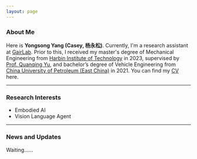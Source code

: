 ```yaml
---
layout: page
---
```


### About Me

Here is **Yongsong Yang (Casey, 杨永松)**. Currently, I'm a research assistant at [GairLab](https://metaslam.github.io/). Prior to this, I received my master's degree of Mechanical Engineering from [Harbin Institute of Technology](https://www.hit.edu.cn/) in 2023, supervised by [Prof. Quanqing Yu](https://homepage.hit.edu.cn/YUQUANQING), and bachelor’s degree of Vehicle Engineering from [China University of Petroleum (East China)](https://www.upc.edu.cn/) in 2021.
You can find my [CV](https://yongsongyang.github.io/file/CV-YongsongYang.pdf) here.

---

### Research Interests

- Embodied AI
- Vision Language Agent


---

### News and Updates

Waiting……

<br>


